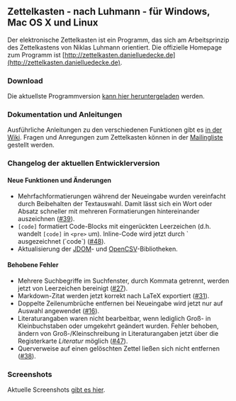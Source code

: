 Zettelkasten - nach Luhmann - für Windows, Mac OS X und Linux
------------------------------------------------------------------------------
Der elektronische Zettelkasten ist ein Programm, das sich am Arbeitsprinzip des Zettelkastens von Niklas Luhmann orientiert. Die offizielle Homepage zum Programm ist [http://zettelkasten.danielluedecke.de](http://zettelkasten.danielluedecke.de).

### Download
Die aktuellste Programmversion [kann hier heruntergeladen](http://zettelkasten.danielluedecke.de/download.php) werden.

### Dokumentation und Anleitungen
Ausführliche Anleitungen zu den verschiedenen Funktionen gibt es [in der Wiki](http://zettelkasten.danielluedecke.de/wiki/doku.php). Fragen und Anregungen zum Zettelkasten können in der [Mailingliste](https://de.groups.yahoo.com/neo/groups/zettelkasten/info) gestellt werden.

### Changelog der aktuellen Entwicklerversion

#### Neue Funktionen und Änderungen
* Mehrfachformatierungen während der Neueingabe wurden vereinfacht durch Beibehalten der Textauswahl. Damit lässt sich ein Wort oder Absatz schneller mit mehreren Formatierungen hintereinander auszeichnen ([#39](https://github.com/sjPlot/Zettelkasten/issues/39)).
* `[code]` formatiert Code-Blocks mit eingerückten Leerzeichen (d.h. wandelt `[code]` in `<pre>` um). Inline-Code wird jetzt durch \` ausgezeichnet (\`code\`) ([#48](https://github.com/sjPlot/Zettelkasten/issues/48)).
* Aktualisierung der [JDOM](http://www.jdom.org)- und [OpenCSV](http://opencsv.sourceforge.net)-Bibliotheken.

#### Behobene Fehler
* Mehrere Suchbegriffe im Suchfenster, durch Kommata getrennt, werden jetzt von Leerzeichen bereinigt ([#27](https://github.com/sjPlot/Zettelkasten/issues/27)).
* Markdown-Zitat werden jetzt korrekt nach LaTeX exportiert ([#31](https://github.com/sjPlot/Zettelkasten/issues/31)).
* Doppelte Zeilenumbrüche entfernen bei Neueingabe wird jetzt nur auf Auswahl angewendet ([#16](https://github.com/sjPlot/Zettelkasten/issues/16)).
* Literaturangaben waren nicht bearbeitbar, wenn lediglich Groß- in Kleinbuchstaben oder umgekehrt geändert wurden. Fehler behoben, ändern von Groß-/Kleinschreibung in Literaturangaben jetzt über die Registerkarte _Literatur_ möglich ([#47](https://github.com/sjPlot/Zettelkasten/issues/47)).
* Querverweise auf einen gelöschten Zettel ließen sich nicht entfernen ([#38](https://github.com/sjPlot/Zettelkasten/issues/38)).

### Screenshots
Aktuelle Screenshots [gibt es hier](http://zettelkasten.danielluedecke.de/gallery.php).
